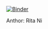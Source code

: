[![Binder](https://mybinder.org/badge_logo.svg)](https://mybinder.org/v2/gh/rita-ni/hello-world.git/master)

Anthor: Rita Ni
